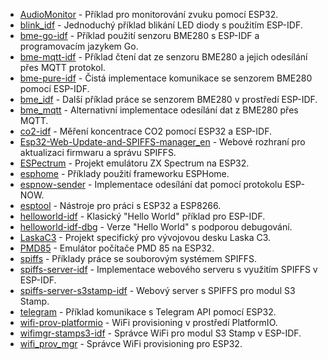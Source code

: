 - [AudioMonitor](./AudioMonitor) - Příklad pro monitorování zvuku pomocí ESP32.
- [blink_idf](./blink_idf) - Jednoduchý příklad blikání LED diody s použitím ESP-IDF.
- [bme-go-idf](./bme-go-idf) - Příklad použití senzoru BME280 s ESP-IDF a programovacím jazykem Go.
- [bme-mqtt-idf](./bme-mqtt-idf) - Příklad čtení dat ze senzoru BME280 a jejich odesílání přes MQTT protokol.
- [bme-pure-idf](./bme-pure-idf) - Čistá implementace komunikace se senzorem BME280 pomocí ESP-IDF.
- [bme_idf](./bme_idf) - Další příklad práce se senzorem BME280 v prostředí ESP-IDF.
- [bme_mqtt](./bme_mqtt) - Alternativní implementace odesílání dat z BME280 přes MQTT.
- [co2-idf](./co2-idf) - Měření koncentrace CO2 pomocí ESP32 a ESP-IDF.
- [Esp32-Web-Update-and-SPIFFS-manager_en](./Esp32-Web-Update-and-SPIFFS-manager_en) - Webové rozhraní pro aktualizaci firmwaru a správu SPIFFS.
- [ESPectrum](./ESPectrum) - Projekt emulátoru ZX Spectrum na ESP32.
- [esphome](./esphome) - Příklady použití frameworku ESPHome.
- [espnow-sender](./espnow-sender) - Implementace odesílání dat pomocí protokolu ESP-NOW.
- [esptool](./esptool) - Nástroje pro práci s ESP32 a ESP8266.
- [helloworld-idf](./helloworld-idf) - Klasický "Hello World" příklad pro ESP-IDF.
- [helloworld-idf-dbg](./helloworld-idf-dbg) - Verze "Hello World" s podporou debugování.
- [LaskaC3](./LaskaC3) - Projekt specifický pro vývojovou desku Laska C3.
- [PMD85](./PMD85) - Emulátor počítače PMD 85 na ESP32.
- [spiffs](./spiffs) - Příklady práce se souborovým systémem SPIFFS.
- [spiffs-server-idf](./spiffs-server-idf) - Implementace webového serveru s využitím SPIFFS v ESP-IDF.
- [spiffs-server-s3stamp-idf](./spiffs-server-s3stamp-idf) - Webový server s SPIFFS pro modul S3 Stamp.
- [telegram](./telegram) - Příklad komunikace s Telegram API pomocí ESP32.
- [wifi-prov-platformio](./wifi-prov-platformio) - WiFi provisioning v prostředí PlatformIO.
- [wifimgr-stamps3-idf](./wifimgr-stamps3-idf) - Správce WiFi pro modul S3 Stamp v ESP-IDF.
- [wifi_prov_mgr](./wifi_prov_mgr) - Správce WiFi provisioning pro ESP32.
